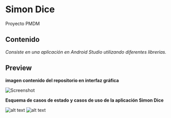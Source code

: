 # Simon Dice
Proyecto PMDM

## Contenido
_Consiste en una aplicación en Android Studio utilizando diferentes librerías._


## Preview
__imagen contenido del repositorio en interfaz gráfica__

![Screenshot]()

__Esquema de casos de estado y casos de uso de la aplicación Simon Dice__

![alt text]() ![alt text]()
